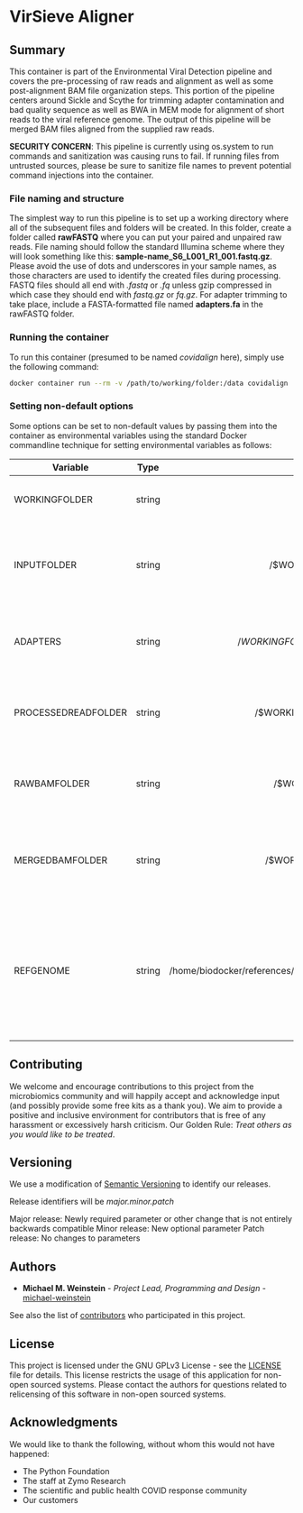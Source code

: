# VirSieve Aligner

## Summary

This container is part of the Environmental Viral Detection pipeline and covers the pre-processing of raw reads and alignment as well as some post-alignment BAM file organization steps.  This portion of the pipeline centers around Sickle and Scythe for trimming adapter contamination and bad quality sequence as well as BWA in MEM mode for alignment of short reads to the viral reference genome.  The output of this pipeline will be merged BAM files aligned from the supplied raw reads.

**SECURITY CONCERN**: This pipeline is currently using os.system to run commands and sanitization was causing runs to fail. If running files from untrusted sources, please be sure to sanitize file names to prevent potential command injections into the container.

### File naming and structure
The simplest way to run this pipeline is to set up a working directory where all of the subsequent files and folders will be created.  In this folder, create a folder called **rawFASTQ** where you can put your paired and unpaired raw reads.  File naming should follow the standard Illumina scheme where they will look something like this: **sample-name_S6_L001_R1_001.fastq.gz**.  Please avoid the use of dots and underscores in your sample names, as those characters are used to identify the created files during processing.  FASTQ files should all end with _.fastq_ or _.fq_ unless gzip compressed in which case they should end with _fastq.gz_ or _fq.gz_.  For adapter trimming to take place, include a FASTA-formatted file named **adapters.fa** in the rawFASTQ folder.

### Running the container
To run this container (presumed to be named _covidalign_ here), simply use the following command:
```bash
docker container run --rm -v /path/to/working/folder:/data covidalign
```

### Setting non-default options
Some options can be set to non-default values by passing them into the container as environmental variables using the standard Docker commandline technique for setting environmental variables as follows:

| Variable        | Type           | Default  | Description |
| --------------- |:--------------:|:--------:|-------------|
WORKINGFOLDER | string | /data | Working folder name within the container
INPUTFOLDER | string | /$WORKINGFOLDER/rawFASTQ | The name of the raw sequence folder within the working folder
ADAPTERS | string | /$WORKINGFOLDER/$INPUTFOLDER/adapters.fa | The fasta file with the adapter sequences for trimming
PROCESSEDREADFOLDER | string | /$WORKINGFOLDER/processedFASTQ | The name of the folder for processed, unaligned reads
RAWBAMFOLDER | string | /$WORKINGFOLDER/rawBAM | The name of the folder for the initial alignment files
MERGEDBAMFOLDER | string | /$WORKINGFOLDER/mergedBAM | The name of the folder for the processed alignment files
REFGENOME | string | /home/biodocker/references/Sars_cov_2.ASM985889v3.dna_sm.toplevel.fa.gz | Path to the BWA-indexed reference genome (the default reference genome is indexed on container build for efficiency)


## Contributing

We welcome and encourage contributions to this project from the microbiomics community and will happily accept and acknowledge input (and possibly provide some free kits as a thank you).  We aim to provide a positive and inclusive environment for contributors that is free of any harassment or excessively harsh criticism. Our Golden Rule: *Treat others as you would like to be treated*.

## Versioning

We use a modification of [Semantic Versioning](https://semvar.org) to identify our releases.

Release identifiers will be *major.minor.patch*

Major release: Newly required parameter or other change that is not entirely backwards compatible
Minor release: New optional parameter
Patch release: No changes to parameters

## Authors

- **Michael M. Weinstein** - *Project Lead, Programming and Design* - [michael-weinstein](https://github.com/michael-weinstein)


See also the list of [contributors](https://github.com/Zymo-Research/figaro/contributors) who participated in this project.

## License

This project is licensed under the GNU GPLv3 License - see the [LICENSE](LICENSE) file for details.
This license restricts the usage of this application for non-open sourced systems. Please contact the authors for questions related to relicensing of this software in non-open sourced systems.

## Acknowledgments

We would like to thank the following, without whom this would not have happened:
* The Python Foundation
* The staff at Zymo Research
* The scientific and public health COVID response community
* Our customers



